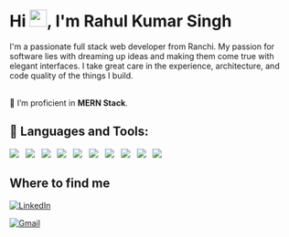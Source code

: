 <h1 align="left">Hi <img src="https://raw.githubusercontent.com/MartinHeinz/MartinHeinz/master/wave.gif" width="30px">, I'm Rahul Kumar Singh</h1>
I'm a passionate full stack web developer from Ranchi. My passion for software lies with dreaming up ideas and making them come true with elegant interfaces. I take great care in the experience, architecture, and code quality of the things I build.

<br/>
<br/>

🌱 I’m proficient in  **MERN Stack**.


## 🚀 Languages and Tools:

<p> 
    <img src="https://img.shields.io/badge/html5%20-%23e34f26.svg?&style=for-the-badge&logo=html5&logoColor=white" />&nbsp;&nbsp;
    <img src="https://img.shields.io/badge/CSS3-1572B6?&style=for-the-badge&logo=css3&logoColor=white" />&nbsp;&nbsp;
    <img src="https://img.shields.io/badge/JavaScript-F7DF1E?style=for-the-badge&logo=javascript&logoColor=black" />&nbsp;&nbsp;
    <img src="https://img.shields.io/badge/React-20232A?style=for-the-badge&logo=react&logoColor=61DAFB" />&nbsp;&nbsp;
    <img src="https://img.shields.io/badge/Bootstrap-563D7C?style=for-the-badge&logo=bootstrap&logoColor=white">&nbsp;&nbsp;
    <img src="https://img.shields.io/badge/MongoDB-4EA94B?style=for-the-badge&logo=mongodb&logoColor=white" />&nbsp;&nbsp;
    <img src="https://img.shields.io/badge/redis-%23DD0031.svg?&style=for-the-badge&logo=redis&logoColor=white" />&nbsp;&nbsp;
    <img src="https://img.shields.io/badge/Node.js-339933?style=for-the-badge&logo=nodedotjs&logoColor=white" />&nbsp;&nbsp;
    <img src="https://img.shields.io/badge/npm-CB3837?style=for-the-badge&logo=npm&logoColor=white" />&nbsp;&nbsp;
    <img src="https://img.shields.io/badge/Express.js-000000?style=for-the-badge&logo=express&logoColor=white" />&nbsp;&nbsp;
</p>

        
## Where to find me
<p>
  <a href="linkedin.com/in/rahul-singh-059907229" target="_blank"
    ><img
      alt="LinkedIn"
      src="https://img.shields.io/badge/linkedin-%230077B5.svg?&style=for-the-badge&logo=linkedin&logoColor=white"
  /></a>
  
  <a href="rahulsingh.ppr@gmail.com" target="_blank"
    ><img
      alt="Gmail"
      src="https://img.shields.io/badge/Gmail-D14836?style=for-the-badge&logo=gmail&logoColor=white"
  /></a>
</p>
